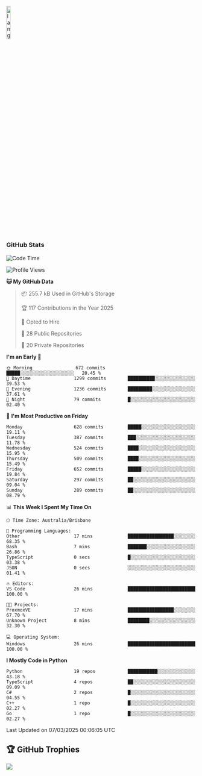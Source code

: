 <p align="left"><img width=15%" src="https://github.com/alansmathew/alansmathew/raw/master/lang.gif" alt="lang image here" /></p>

# <h3 align="left">GitHub Stats</h3>

<!--START_SECTION:waka-->
![Code Time](http://img.shields.io/badge/Code%20Time-558%20hrs%2010%20mins-blue)

![Profile Views](http://img.shields.io/badge/Profile%20Views-2-blue)

**🐱 My GitHub Data** 

> 📦 255.7 kB Used in GitHub's Storage 
 > 
> 🏆 117 Contributions in the Year 2025
 > 
> 💼 Opted to Hire
 > 
> 📜 28 Public Repositories 
 > 
> 🔑 20 Private Repositories 
 > 
**I'm an Early 🐤** 

```text
🌞 Morning                672 commits         █████░░░░░░░░░░░░░░░░░░░░   20.45 % 
🌆 Daytime                1299 commits        ██████████░░░░░░░░░░░░░░░   39.53 % 
🌃 Evening                1236 commits        █████████░░░░░░░░░░░░░░░░   37.61 % 
🌙 Night                  79 commits          █░░░░░░░░░░░░░░░░░░░░░░░░   02.40 % 
```
📅 **I'm Most Productive on Friday** 

```text
Monday                   628 commits         █████░░░░░░░░░░░░░░░░░░░░   19.11 % 
Tuesday                  387 commits         ███░░░░░░░░░░░░░░░░░░░░░░   11.78 % 
Wednesday                524 commits         ████░░░░░░░░░░░░░░░░░░░░░   15.95 % 
Thursday                 509 commits         ████░░░░░░░░░░░░░░░░░░░░░   15.49 % 
Friday                   652 commits         █████░░░░░░░░░░░░░░░░░░░░   19.84 % 
Saturday                 297 commits         ██░░░░░░░░░░░░░░░░░░░░░░░   09.04 % 
Sunday                   289 commits         ██░░░░░░░░░░░░░░░░░░░░░░░   08.79 % 
```


📊 **This Week I Spent My Time On** 

```text
🕑︎ Time Zone: Australia/Brisbane

💬 Programming Languages: 
Other                    17 mins             █████████████████░░░░░░░░   68.35 % 
Bash                     7 mins              ███████░░░░░░░░░░░░░░░░░░   26.86 % 
TypeScript               0 secs              █░░░░░░░░░░░░░░░░░░░░░░░░   03.38 % 
JSON                     0 secs              ░░░░░░░░░░░░░░░░░░░░░░░░░   01.41 % 

🔥 Editors: 
VS Code                  26 mins             █████████████████████████   100.00 % 

🐱‍💻 Projects: 
ProxmoxVE                17 mins             █████████████████░░░░░░░░   67.70 % 
Unknown Project          8 mins              ████████░░░░░░░░░░░░░░░░░   32.30 % 

💻 Operating System: 
Windows                  26 mins             █████████████████████████   100.00 % 
```

**I Mostly Code in Python** 

```text
Python                   19 repos            ███████████░░░░░░░░░░░░░░   43.18 % 
TypeScript               4 repos             ██░░░░░░░░░░░░░░░░░░░░░░░   09.09 % 
C#                       2 repos             █░░░░░░░░░░░░░░░░░░░░░░░░   04.55 % 
C++                      1 repo              █░░░░░░░░░░░░░░░░░░░░░░░░   02.27 % 
Go                       1 repo              █░░░░░░░░░░░░░░░░░░░░░░░░   02.27 % 
```




 Last Updated on 07/03/2025 00:06:05 UTC
<!--END_SECTION:waka-->

## 🏆 GitHub Trophies

![](https://github-profile-trophy.vercel.app/?username=samh06&theme=discord&no-frame=true&no-bg=false&margin-w=4)
